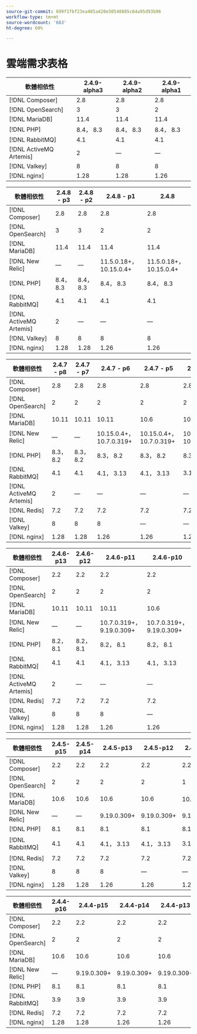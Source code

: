 ```yaml
---
source-git-commit: 899f1fbf23ea485a420e50548885c64a95d93b96
workflow-type: tm+mt
source-wordcount: '663'
ht-degree: 60%

---
```

# 雲端需求表格

<table style="table-layout:auto">
  <thead>
    <tr>
      <th>軟體相依性</th>
      <th>2.4.9-alpha3</th>
      <th>2.4.9-alpha2</th>
      <th>2.4.9-alpha1</th>
    </tr>
  </thead>
  <tbody>
    <tr>
      <td><span class="uicontrol">[!DNL Composer]</span></td>
      <td>
          2.8
      </td>
      <td>
          2.8
      </td>
      <td>
          2.8
      </td>
    </tr>
    <tr>
      <td><span class="uicontrol">[!DNL OpenSearch]</span></td>
      <td>
          3
      </td>
      <td>
          3
      </td>
      <td>
          2
      </td>
    </tr>
    <tr>
      <td><span class="uicontrol">[!DNL MariaDB]</span></td>
      <td>
          11.4
      </td>
      <td>
          11.4
      </td>
      <td>
          11.4
      </td>
    </tr>
    <tr>
      <td><span class="uicontrol">[!DNL PHP]</span></td>
      <td>
          8.4， 8.3
      </td>
      <td>
          8.4， 8.3
      </td>
      <td>
          8.4， 8.3
      </td>
    </tr>
    <tr>
      <td><span class="uicontrol">[!DNL RabbitMQ]</span></td>
      <td>
          4.1
      </td>
      <td>
          4.1
      </td>
      <td>
          4.1
      </td>
    </tr>
    <tr>
      <td><span class="uicontrol">[!DNL ActiveMQ Artemis]</span></td>
      <td>
          2
      </td>
      <td>
          —
      </td>
      <td>
          —
      </td>
    </tr>
    <tr>
      <td><span class="uicontrol">[!DNL Valkey]</span></td>
      <td>
          8
      </td>
      <td>
          8
      </td>
      <td>
          8
      </td>
    </tr>
    <tr>
      <td><span class="uicontrol">[!DNL nginx]</span></td>
      <td>
          1.28
      </td>
      <td>
          1.28
      </td>
      <td>
          1.26
      </td>
    </tr>
  </tbody>
</table>

<table style="table-layout:auto">
  <thead>
    <tr>
      <th>軟體相依性</th>
      <th>2.4.8 - p3</th>
      <th>2.4.8 - p2</th>
      <th>2.4.8 - p1</th>
      <th>2.4.8</th>
    </tr>
  </thead>
  <tbody>
    <tr>
      <td><span class="uicontrol">[!DNL Composer]</span></td>
      <td>
          2.8
      </td>
      <td>
          2.8
      </td>
      <td>
          2.8
      </td>
      <td>
          2.8
      </td>
    </tr>
    <tr>
      <td><span class="uicontrol">[!DNL OpenSearch]</span></td>
      <td>
          3
      </td>
      <td>
          3
      </td>
      <td>
          2
      </td>
      <td>
          2
      </td>
    </tr>
    <tr>
      <td><span class="uicontrol">[!DNL MariaDB]</span></td>
      <td>
          11.4
      </td>
      <td>
          11.4
      </td>
      <td>
          11.4
      </td>
      <td>
          11.4
      </td>
    </tr>
    <tr>
      <td><span class="uicontrol">[!DNL New Relic]</span></td>
      <td>
          —
      </td>
      <td>
          —
      </td>
      <td>
          11.5.0.18+， 10.15.0.4+
      </td>
      <td>
          11.5.0.18+， 10.15.0.4+
      </td>
    </tr>
    <tr>
      <td><span class="uicontrol">[!DNL PHP]</span></td>
      <td>
          8.4， 8.3
      </td>
      <td>
          8.4， 8.3
      </td>
      <td>
          8.4， 8.3
      </td>
      <td>
          8.4， 8.3
      </td>
    </tr>
    <tr>
      <td><span class="uicontrol">[!DNL RabbitMQ]</span></td>
      <td>
          4.1
      </td>
      <td>
          4.1
      </td>
      <td>
          4.1
      </td>
      <td>
          4.1
      </td>
    </tr>
    <tr>
      <td><span class="uicontrol">[!DNL ActiveMQ Artemis]</span></td>
      <td>
          2
      </td>
      <td>
          —
      </td>
      <td>
          —
      </td>
      <td>
          —
      </td>
    </tr>
    <tr>
      <td><span class="uicontrol">[!DNL Valkey]</span></td>
      <td>
          8
      </td>
      <td>
          8
      </td>
      <td>
          8
      </td>
      <td>
          8
      </td>
    </tr>
    <tr>
      <td><span class="uicontrol">[!DNL nginx]</span></td>
      <td>
          1.28
      </td>
      <td>
          1.28
      </td>
      <td>
          1.26
      </td>
      <td>
          1.26
      </td>
    </tr>
  </tbody>
</table>

<table style="table-layout:auto">
  <thead>
    <tr>
      <th>軟體相依性</th>
      <th>2.4.7 - p8</th>
      <th>2.4.7 - p7</th>
      <th>2.4.7 - p6</th>
      <th>2.4.7 - p5</th>
      <th>2.4.7 - p4</th>
      <th>2.4.7 - p3</th>
      <th>2.4.7 - p2</th>
      <th>2.4.7 - p1</th>
      <th>2.4.7</th>
    </tr>
  </thead>
  <tbody>
    <tr>
      <td><span class="uicontrol">[!DNL Composer]</span></td>
      <td>
          2.8
      </td>
      <td>
          2.8
      </td>
      <td>
          2.8
      </td>
      <td>
          2.8
      </td>
      <td>
          2.8
      </td>
      <td>
          2.7
      </td>
      <td>
          2.7
      </td>
      <td>
          2.7
      </td>
      <td>
          2.7
      </td>
    </tr>
    <tr>
      <td><span class="uicontrol">[!DNL OpenSearch]</span></td>
      <td>
          2
      </td>
      <td>
          2
      </td>
      <td>
          2
      </td>
      <td>
          2
      </td>
      <td>
          2
      </td>
      <td>
          2
      </td>
      <td>
          2
      </td>
      <td>
          2
      </td>
      <td>
          2
      </td>
    </tr>
    <tr>
      <td><span class="uicontrol">[!DNL MariaDB]</span></td>
      <td>
          10.11
      </td>
      <td>
          10.11
      </td>
      <td>
          10.11
      </td>
      <td>
          10.6
      </td>
      <td>
          10.6
      </td>
      <td>
          10.6
      </td>
      <td>
          10.6
      </td>
      <td>
          10.6
      </td>
      <td>
          10.6
      </td>
    </tr>
    <tr>
      <td><span class="uicontrol">[!DNL New Relic]</span></td>
      <td>
          —
      </td>
      <td>
          —
      </td>
      <td>
          10.15.0.4+， 10.7.0.319+
      </td>
      <td>
          10.15.0.4+， 10.7.0.319+
      </td>
      <td>
          10.15.0.4+， 10.7.0.319+
      </td>
      <td>
          10.15.0.4+， 10.7.0.319+
      </td>
      <td>
          10.15.0.4+， 10.7.0.319+
      </td>
      <td>
          10.15.0.4+， 10.7.0.319+
      </td>
      <td>
          10.15.0.4+， 10.7.0.319+
      </td>
    </tr>
    <tr>
      <td><span class="uicontrol">[!DNL PHP]</span></td>
      <td>
          8.3， 8.2
      </td>
      <td>
          8.3， 8.2
      </td>
      <td>
          8.3， 8.2
      </td>
      <td>
          8.3， 8.2
      </td>
      <td>
          8.3， 8.2
      </td>
      <td>
          8.3， 8.2
      </td>
      <td>
          8.3， 8.2
      </td>
      <td>
          8.3， 8.2
      </td>
      <td>
          8.3， 8.2
      </td>
    </tr>
    <tr>
      <td><span class="uicontrol">[!DNL RabbitMQ]</span></td>
      <td>
          4.1
      </td>
      <td>
          4.1
      </td>
      <td>
          4.1， 3.13
      </td>
      <td>
          4.1， 3.13
      </td>
      <td>
          3.13
      </td>
      <td>
          3.13
      </td>
      <td>
          3.13
      </td>
      <td>
          3.12
      </td>
      <td>
          3.12
      </td>
    </tr>
    <tr>
      <td><span class="uicontrol">[!DNL ActiveMQ Artemis]</span></td>
      <td>
          2
      </td>
      <td>
          —
      </td>
      <td>
          —
      </td>
      <td>
          —
      </td>
      <td>
          —
      </td>
      <td>
          —
      </td>
      <td>
          —
      </td>
      <td>
          —
      </td>
      <td>
          —
      </td>
    </tr>
    <tr>
      <td><span class="uicontrol">[!DNL Redis]</span></td>
      <td>
          7.2
      </td>
      <td>
          7.2
      </td>
      <td>
          7.2
      </td>
      <td>
          7.2
      </td>
      <td>
          7.2
      </td>
      <td>
          7.2
      </td>
      <td>
          7.2
      </td>
      <td>
          7.2
      </td>
      <td>
          7.2
      </td>
    </tr>
    <tr>
      <td><span class="uicontrol">[!DNL Valkey]</span></td>
      <td>
          8
      </td>
      <td>
          8
      </td>
      <td>
          8
      </td>
      <td>
          —
      </td>
      <td>
          —
      </td>
      <td>
          —
      </td>
      <td>
          —
      </td>
      <td>
          —
      </td>
      <td>
          —
      </td>
    </tr>
    <tr>
      <td><span class="uicontrol">[!DNL nginx]</span></td>
      <td>
          1.28
      </td>
      <td>
          1.28
      </td>
      <td>
          1.26
      </td>
      <td>
          1.26
      </td>
      <td>
          1.26
      </td>
      <td>
          1.26
      </td>
      <td>
          1.26
      </td>
      <td>
          1.26
      </td>
      <td>
          1.26
      </td>
    </tr>
  </tbody>
</table>

<table style="table-layout:auto">
  <thead>
    <tr>
      <th>軟體相依性</th>
      <th>2.4.6-p13</th>
      <th>2.4.6-p12</th>
      <th>2.4.6-p11</th>
      <th>2.4.6-p10</th>
      <th>2.4.6 - p9</th>
      <th>2.4.6 - p8</th>
      <th>2.4.6 - p7</th>
      <th>2.4.6 - p6</th>
      <th>2.4.6 - p5</th>
      <th>2.4.6 - p4</th>
      <th>2.4.6 - p3</th>
      <th>2.4.6 - p2</th>
      <th>2.4.6 - p1</th>
      <th>2.4.6</th>
    </tr>
  </thead>
  <tbody>
    <tr>
      <td><span class="uicontrol">[!DNL Composer]</span></td>
      <td>
          2.2
      </td>
      <td>
          2.2
      </td>
      <td>
          2.2
      </td>
      <td>
          2.2
      </td>
      <td>
          2.2
      </td>
      <td>
          2.2
      </td>
      <td>
          2.2
      </td>
      <td>
          2.2
      </td>
      <td>
          2.2
      </td>
      <td>
          2.2
      </td>
      <td>
          2.2
      </td>
      <td>
          2.2
      </td>
      <td>
          2.2
      </td>
      <td>
          2.2
      </td>
    </tr>
    <tr>
      <td><span class="uicontrol">[!DNL OpenSearch]</span></td>
      <td>
          2
      </td>
      <td>
          2
      </td>
      <td>
          2
      </td>
      <td>
          2
      </td>
      <td>
          2
      </td>
      <td>
          2
      </td>
      <td>
          2
      </td>
      <td>
          2
      </td>
      <td>
          2
      </td>
      <td>
          2
      </td>
      <td>
          2
      </td>
      <td>
          2
      </td>
      <td>
          2
      </td>
      <td>
          2
      </td>
    </tr>
    <tr>
      <td><span class="uicontrol">[!DNL MariaDB]</span></td>
      <td>
          10.11
      </td>
      <td>
          10.11
      </td>
      <td>
          10.11
      </td>
      <td>
          10.6
      </td>
      <td>
          10.6
      </td>
      <td>
          10.6
      </td>
      <td>
          10.6
      </td>
      <td>
          10.6
      </td>
      <td>
          10.6
      </td>
      <td>
          10.6
      </td>
      <td>
          10.6
      </td>
      <td>
          10.6
      </td>
      <td>
          10.6
      </td>
      <td>
          10.6
      </td>
    </tr>
    <tr>
      <td><span class="uicontrol">[!DNL New Relic]</span></td>
      <td>
          —
      </td>
      <td>
          —
      </td>
      <td>
          10.7.0.319+， 9.19.0.309+
      </td>
      <td>
          10.7.0.319+， 9.19.0.309+
      </td>
      <td>
          10.7.0.319+， 9.19.0.309+
      </td>
      <td>
          10.7.0.319+， 9.19.0.309+
      </td>
      <td>
          10.7.0.319+， 9.19.0.309+
      </td>
      <td>
          10.7.0.319+， 9.19.0.309+
      </td>
      <td>
          10.7.0.319+， 9.19.0.309+
      </td>
      <td>
          10.7.0.319+， 9.19.0.309+
      </td>
      <td>
          10.7.0.319+， 9.19.0.309+
      </td>
      <td>
          10.7.0.319+， 9.19.0.309+
      </td>
      <td>
          10.7.0.319+， 9.19.0.309+
      </td>
      <td>
          10.7.0.319+， 9.19.0.309+
      </td>
    </tr>
    <tr>
      <td><span class="uicontrol">[!DNL PHP]</span></td>
      <td>
          8.2， 8.1
      </td>
      <td>
          8.2， 8.1
      </td>
      <td>
          8.2， 8.1
      </td>
      <td>
          8.2， 8.1
      </td>
      <td>
          8.2， 8.1
      </td>
      <td>
          8.2， 8.1
      </td>
      <td>
          8.2， 8.1
      </td>
      <td>
          8.2， 8.1
      </td>
      <td>
          8.2， 8.1
      </td>
      <td>
          8.2， 8.1
      </td>
      <td>
          8.2， 8.1
      </td>
      <td>
          8.2， 8.1
      </td>
      <td>
          8.2， 8.1
      </td>
      <td>
          8.2， 8.1
      </td>
    </tr>
    <tr>
      <td><span class="uicontrol">[!DNL RabbitMQ]</span></td>
      <td>
          4.1
      </td>
      <td>
          4.1
      </td>
      <td>
          4.1， 3.13
      </td>
      <td>
          4.1， 3.13
      </td>
      <td>
          3.13
      </td>
      <td>
          3.13
      </td>
      <td>
          3.13
      </td>
      <td>
          3.12
      </td>
      <td>
          3.12， 3.11， 3.9
      </td>
      <td>
          3.11， 3.9
      </td>
      <td>
          3.11， 3.9
      </td>
      <td>
          3.11， 3.9
      </td>
      <td>
          3.11， 3.9
      </td>
      <td>
          3.11， 3.9
      </td>
    </tr>
    <tr>
      <td><span class="uicontrol">[!DNL ActiveMQ Artemis]</span></td>
      <td>
          2
      </td>
      <td>
          —
      </td>
      <td>
          —
      </td>
      <td>
          —
      </td>
      <td>
          —
      </td>
      <td>
          —
      </td>
      <td>
          —
      </td>
      <td>
          —
      </td>
      <td>
          —
      </td>
      <td>
          —
      </td>
      <td>
          —
      </td>
      <td>
          —
      </td>
      <td>
          —
      </td>
      <td>
          —
      </td>
    </tr>
    <tr>
      <td><span class="uicontrol">[!DNL Redis]</span></td>
      <td>
          7.2
      </td>
      <td>
          7.2
      </td>
      <td>
          7.2
      </td>
      <td>
          7.2
      </td>
      <td>
          7.2
      </td>
      <td>
          7.2
      </td>
      <td>
          7.0
      </td>
      <td>
          7.0
      </td>
      <td>
          7.0
      </td>
      <td>
          7.0
      </td>
      <td>
          7.0
      </td>
      <td>
          7.0
      </td>
      <td>
          7.0
      </td>
      <td>
          7.0
      </td>
    </tr>
    <tr>
      <td><span class="uicontrol">[!DNL Valkey]</span></td>
      <td>
          8
      </td>
      <td>
          8
      </td>
      <td>
          8
      </td>
      <td>
          —
      </td>
      <td>
          —
      </td>
      <td>
          —
      </td>
      <td>
          —
      </td>
      <td>
          —
      </td>
      <td>
          —
      </td>
      <td>
          —
      </td>
      <td>
          —
      </td>
      <td>
          —
      </td>
      <td>
          —
      </td>
      <td>
          —
      </td>
    </tr>
    <tr>
      <td><span class="uicontrol">[!DNL nginx]</span></td>
      <td>
          1.28
      </td>
      <td>
          1.28
      </td>
      <td>
          1.26
      </td>
      <td>
          1.26
      </td>
      <td>
          1.26
      </td>
      <td>
          1.26
      </td>
      <td>
          1.26
      </td>
      <td>
          1.26
      </td>
      <td>
          1.26
      </td>
      <td>
          1.26
      </td>
      <td>
          1.26
      </td>
      <td>
          1.22
      </td>
      <td>
          1.22
      </td>
      <td>
          1.22
      </td>
    </tr>
  </tbody>
</table>

<table style="table-layout:auto">
  <thead>
    <tr>
      <th>軟體相依性</th>
      <th>2.4.5-p15</th>
      <th>2.4.5-p14</th>
      <th>2.4.5-p13</th>
      <th>2.4.5-p12</th>
      <th>2.4.5-p11</th>
      <th>2.4.5-p10</th>
      <th>2.4.5 - p9</th>
      <th>2.4.5 - p8</th>
      <th>2.4.5 - p7</th>
      <th>2.4.5 - p6</th>
      <th>2.4.5 - p5</th>
      <th>2.4.5 - p4</th>
      <th>2.4.5 - p3</th>
      <th>2.4.5 - p2</th>
      <th>2.4.5 - p1</th>
      <th>2.4.5</th>
    </tr>
  </thead>
  <tbody>
    <tr>
      <td><span class="uicontrol">[!DNL Composer]</span></td>
      <td>
          2.2
      </td>
      <td>
          2.2
      </td>
      <td>
          2.2
      </td>
      <td>
          2.2
      </td>
      <td>
          2.2
      </td>
      <td>
          2.2
      </td>
      <td>
          2.2
      </td>
      <td>
          2.2
      </td>
      <td>
          2.2
      </td>
      <td>
          2.2
      </td>
      <td>
          2.2
      </td>
      <td>
          2.2
      </td>
      <td>
          2.2
      </td>
      <td>
          2.2
      </td>
      <td>
          2.2
      </td>
      <td>
          2.2
      </td>
    </tr>
    <tr>
      <td><span class="uicontrol">[!DNL OpenSearch]</span></td>
      <td>
          2
      </td>
      <td>
          2
      </td>
      <td>
          2
      </td>
      <td>
          2
      </td>
      <td>
          1
      </td>
      <td>
          1
      </td>
      <td>
          1
      </td>
      <td>
          1
      </td>
      <td>
          1
      </td>
      <td>
          1
      </td>
      <td>
          1
      </td>
      <td>
          1
      </td>
      <td>
          1
      </td>
      <td>
          1
      </td>
      <td>
          1
      </td>
      <td>
          1
      </td>
    </tr>
    <tr>
      <td><span class="uicontrol">[!DNL MariaDB]</span></td>
      <td>
          10.6
      </td>
      <td>
          10.6
      </td>
      <td>
          10.6
      </td>
      <td>
          10.6
      </td>
      <td>
          10.6， 10.5
      </td>
      <td>
          10.5
      </td>
      <td>
          10.5
      </td>
      <td>
          10.5， 10.4
      </td>
      <td>
          10.4
      </td>
      <td>
          10.4
      </td>
      <td>
          10.4
      </td>
      <td>
          10.4
      </td>
      <td>
          10.4
      </td>
      <td>
          10.4
      </td>
      <td>
          10.4
      </td>
      <td>
          10.4
      </td>
    </tr>
    <tr>
      <td><span class="uicontrol">[!DNL New Relic]</span></td>
      <td>
          —
      </td>
      <td>
          —
      </td>
      <td>
          9.19.0.309+
      </td>
      <td>
          9.19.0.309+
      </td>
      <td>
          9.19.0.309+
      </td>
      <td>
          9.19.0.309+
      </td>
      <td>
          9.19.0.309+
      </td>
      <td>
          9.19.0.309+
      </td>
      <td>
          9.19.0.309+
      </td>
      <td>
          9.19.0.309+
      </td>
      <td>
          9.19.0.309+
      </td>
      <td>
          9.19.0.309+
      </td>
      <td>
          9.19.0.309+
      </td>
      <td>
          9.19.0.309+
      </td>
      <td>
          9.19.0.309+
      </td>
      <td>
          9.19.0.309+
      </td>
    </tr>
    <tr>
      <td><span class="uicontrol">[!DNL PHP]</span></td>
      <td>
          8.1
      </td>
      <td>
          8.1
      </td>
      <td>
          8.1
      </td>
      <td>
          8.1
      </td>
      <td>
          8.1
      </td>
      <td>
          8.1
      </td>
      <td>
          8.1
      </td>
      <td>
          8.1
      </td>
      <td>
          8.1
      </td>
      <td>
          8.1
      </td>
      <td>
          8.1
      </td>
      <td>
          8.1
      </td>
      <td>
          8.1
      </td>
      <td>
          8.1
      </td>
      <td>
          8.1
      </td>
      <td>
          8.1
      </td>
    </tr>
    <tr>
      <td><span class="uicontrol">[!DNL RabbitMQ]</span></td>
      <td>
          4.1
      </td>
      <td>
          4.1
      </td>
      <td>
          4.1， 3.13
      </td>
      <td>
          4.1， 3.13
      </td>
      <td>
          3.13
      </td>
      <td>
          3.13
      </td>
      <td>
          3.13
      </td>
      <td>
          3.12， 3.11
      </td>
      <td>
          3.12， 3.11， 3.9
      </td>
      <td>
          3.11， 3.9
      </td>
      <td>
          3.11， 3.9
      </td>
      <td>
          3.11， 3.9
      </td>
      <td>
          3.11， 3.9
      </td>
      <td>
          3.9
      </td>
      <td>
          3.9
      </td>
      <td>
          3.9
      </td>
    </tr>
    <tr>
      <td><span class="uicontrol">[!DNL Redis]</span></td>
      <td>
          7.2
      </td>
      <td>
          7.2
      </td>
      <td>
          7.2
      </td>
      <td>
          7.2
      </td>
      <td>
          7.2
      </td>
      <td>
          7.2
      </td>
      <td>
          7.0
      </td>
      <td>
          7.0
      </td>
      <td>
          7.0
      </td>
      <td>
          6.2
      </td>
      <td>
          6.2
      </td>
      <td>
          6.2
      </td>
      <td>
          6.2
      </td>
      <td>
          6.2
      </td>
      <td>
          6.2
      </td>
      <td>
          6.2
      </td>
    </tr>
    <tr>
      <td><span class="uicontrol">[!DNL Valkey]</span></td>
      <td>
          8
      </td>
      <td>
          8
      </td>
      <td>
          8
      </td>
      <td>
          —
      </td>
      <td>
          —
      </td>
      <td>
          —
      </td>
      <td>
          —
      </td>
      <td>
          —
      </td>
      <td>
          —
      </td>
      <td>
          —
      </td>
      <td>
          —
      </td>
      <td>
          —
      </td>
      <td>
          —
      </td>
      <td>
          —
      </td>
      <td>
          —
      </td>
      <td>
          —
      </td>
    </tr>
    <tr>
      <td><span class="uicontrol">[!DNL nginx]</span></td>
      <td>
          1.28
      </td>
      <td>
          1.28
      </td>
      <td>
          1.26
      </td>
      <td>
          1.26
      </td>
      <td>
          1.26
      </td>
      <td>
          1.26
      </td>
      <td>
          1.26
      </td>
      <td>
          1.26
      </td>
      <td>
          1.26
      </td>
      <td>
          1.26
      </td>
      <td>
          1.26
      </td>
      <td>
          1.22
      </td>
      <td>
          1.22
      </td>
      <td>
          1.22
      </td>
      <td>
          1.22
      </td>
      <td>
          1.22
      </td>
    </tr>
  </tbody>
</table>

<table style="table-layout:auto">
  <thead>
    <tr>
      <th>軟體相依性</th>
      <th>2.4.4-p16</th>
      <th>2.4.4-p15</th>
      <th>2.4.4-p14</th>
      <th>2.4.4-p13</th>
      <th>2.4.4-p12</th>
      <th>2.4.4-p11</th>
      <th>2.4.4-p10</th>
      <th>2.4.4 - p9</th>
      <th>2.4.4 - p8</th>
      <th>2.4.4 - p7</th>
      <th>2.4.4 - p6</th>
      <th>2.4.4 - p5</th>
      <th>2.4.4 - p4</th>
      <th>2.4.4 - p3</th>
      <th>2.4.4 - p2</th>
      <th>2.4.4 - p1</th>
      <th>2.4.4</th>
    </tr>
  </thead>
  <tbody>
    <tr>
      <td><span class="uicontrol">[!DNL Composer]</span></td>
      <td>
          2.2
      </td>
      <td>
          2.2
      </td>
      <td>
          2.2
      </td>
      <td>
          2.2
      </td>
      <td>
          2.2
      </td>
      <td>
          2.2
      </td>
      <td>
          2.2
      </td>
      <td>
          2.2
      </td>
      <td>
          2.2
      </td>
      <td>
          2.2
      </td>
      <td>
          2.2
      </td>
      <td>
          2.2
      </td>
      <td>
          2.2
      </td>
      <td>
          2.2
      </td>
      <td>
          2.1
      </td>
      <td>
          2.1
      </td>
      <td>
          2.1
      </td>
    </tr>
    <tr>
      <td><span class="uicontrol">[!DNL OpenSearch]</span></td>
      <td>
          2
      </td>
      <td>
          2
      </td>
      <td>
          2
      </td>
      <td>
          2
      </td>
      <td>
          1
      </td>
      <td>
          1
      </td>
      <td>
          1
      </td>
      <td>
          1
      </td>
      <td>
          1
      </td>
      <td>
          1
      </td>
      <td>
          1
      </td>
      <td>
          1
      </td>
      <td>
          1
      </td>
      <td>
          1
      </td>
      <td>
          1
      </td>
      <td>
          1
      </td>
      <td>
          1
      </td>
    </tr>
    <tr>
      <td><span class="uicontrol">[!DNL MariaDB]</span></td>
      <td>
          10.6
      </td>
      <td>
          10.6
      </td>
      <td>
          10.6
      </td>
      <td>
          10.6
      </td>
      <td>
          10.6， 10.5
      </td>
      <td>
          10.5
      </td>
      <td>
          10.5
      </td>
      <td>
          10.5， 10.4
      </td>
      <td>
          10.4
      </td>
      <td>
          10.4
      </td>
      <td>
          10.4
      </td>
      <td>
          10.4
      </td>
      <td>
          10.4
      </td>
      <td>
          10.4
      </td>
      <td>
          10.4
      </td>
      <td>
          10.4
      </td>
      <td>
          10.4
      </td>
    </tr>
    <tr>
      <td><span class="uicontrol">[!DNL New Relic]</span></td>
      <td>
          —
      </td>
      <td>
          9.19.0.309+
      </td>
      <td>
          9.19.0.309+
      </td>
      <td>
          9.19.0.309+
      </td>
      <td>
          9.19.0.309+
      </td>
      <td>
          9.19.0.309+
      </td>
      <td>
          9.19.0.309+
      </td>
      <td>
          9.19.0.309+
      </td>
      <td>
          9.19.0.309+
      </td>
      <td>
          9.19.0.309+
      </td>
      <td>
          9.19.0.309+
      </td>
      <td>
          9.19.0.309+
      </td>
      <td>
          9.19.0.309+
      </td>
      <td>
          9.19.0.309+
      </td>
      <td>
          9.19.0.309+
      </td>
      <td>
          9.19.0.309+
      </td>
      <td>
          9.19.0.309+
      </td>
    </tr>
    <tr>
      <td><span class="uicontrol">[!DNL PHP]</span></td>
      <td>
          8.1
      </td>
      <td>
          8.1
      </td>
      <td>
          8.1
      </td>
      <td>
          8.1
      </td>
      <td>
          8.1
      </td>
      <td>
          8.1
      </td>
      <td>
          8.1
      </td>
      <td>
          8.1
      </td>
      <td>
          8.1
      </td>
      <td>
          8.1
      </td>
      <td>
          8.1
      </td>
      <td>
          8.1
      </td>
      <td>
          8.1
      </td>
      <td>
          8.1
      </td>
      <td>
          8.1
      </td>
      <td>
          8.1
      </td>
      <td>
          8.1
      </td>
    </tr>
    <tr>
      <td><span class="uicontrol">[!DNL RabbitMQ]</span></td>
      <td>
          3.9
      </td>
      <td>
          3.9
      </td>
      <td>
          3.9
      </td>
      <td>
          3.9
      </td>
      <td>
          3.9
      </td>
      <td>
          3.9
      </td>
      <td>
          3.9
      </td>
      <td>
          3.9
      </td>
      <td>
          3.9
      </td>
      <td>
          3.9
      </td>
      <td>
          3.9
      </td>
      <td>
          3.9
      </td>
      <td>
          3.9
      </td>
      <td>
          3.9
      </td>
      <td>
          3.9
      </td>
      <td>
          3.9
      </td>
      <td>
          3.9
      </td>
    </tr>
    <tr>
      <td><span class="uicontrol">[!DNL Redis]</span></td>
      <td>
          7.2
      </td>
      <td>
          7.2
      </td>
      <td>
          7.2
      </td>
      <td>
          7.2
      </td>
      <td>
          7.2
      </td>
      <td>
          7.2
      </td>
      <td>
          7.0
      </td>
      <td>
          7.0
      </td>
      <td>
          7.0
      </td>
      <td>
          6.2
      </td>
      <td>
          6.2
      </td>
      <td>
          6.2
      </td>
      <td>
          6.2
      </td>
      <td>
          6.2
      </td>
      <td>
          6.2
      </td>
      <td>
          6.2
      </td>
      <td>
          6.2
      </td>
    </tr>
    <tr>
      <td><span class="uicontrol">[!DNL nginx]</span></td>
      <td>
          1.28
      </td>
      <td>
          1.28
      </td>
      <td>
          1.26
      </td>
      <td>
          1.26
      </td>
      <td>
          1.26
      </td>
      <td>
          1.26
      </td>
      <td>
          1.26
      </td>
      <td>
          1.26
      </td>
      <td>
          1.26
      </td>
      <td>
          1.26
      </td>
      <td>
          1.26
      </td>
      <td>
          1.22
      </td>
      <td>
          1.22
      </td>
      <td>
          1.22
      </td>
      <td>
          1.22
      </td>
      <td>
          1.22
      </td>
      <td>
          1.22
      </td>
    </tr>
  </tbody>
</table>

